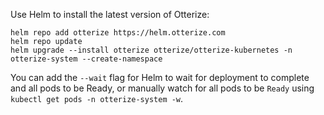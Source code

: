 Use Helm to install the latest version of Otterize:
   ```shell
   helm repo add otterize https://helm.otterize.com
   helm repo update
   helm upgrade --install otterize otterize/otterize-kubernetes -n otterize-system --create-namespace
   ```
You can add the `--wait` flag for Helm to wait for deployment to complete and all pods to be Ready, or manually watch for all pods to be `Ready` using `kubectl get pods -n otterize-system -w`.